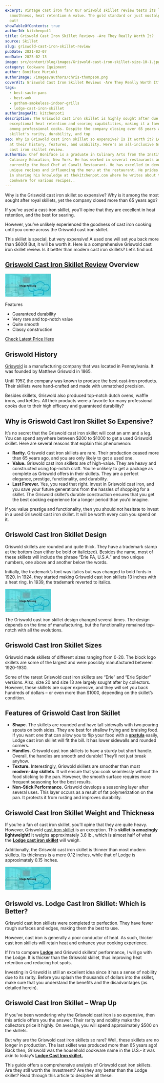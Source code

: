 ```yaml
---
excerpt: Vintage cast iron fan? Our Griswold skillet review tests its legendary
  smoothness, heat retention & value. The gold standard or just nostalgia? Find
  out!
showTableOfContents: true
authorId: kitchenpot1
title: Griswold Cast Iron Skillet Reviews -Are They Really Worth It?
source: Skillet
slug: griswold-cast-iron-skillet-review
pubDate: 2021-02-07
modDate: 2025-02-13
image: src/content/blog/images/Griswold-cast-iron-skillet-size-10-1.jpg
category: Cookware Equipment
author: Boniface Muriuki
authorImage: /images/authors/chris-thompson.png
coverAlt: Griswold Cast Iron Skillet Reviews -Are They Really Worth It?
tags:
  - best-saute-pans
  - best-wok
  - gotham-smokeless-indoor-grills
  - lodge-cast-iron-skillet
authorImageAlt: kitchenpot1
description: The Griswold cast iron skillet is highly sought after due to its
  exceptional heat retention and searing capabilities, making it a favorite
  among professional cooks. Despite the company closing over 65 years ago, the
  skillet's rarity, durability, and top
seo: Why is Griswold cast iron skillet so expensive? Is It worth it? Let's look
  at their history, features, and usability. Here's an all-inclusive Griswold
  cast iron skillet review.
authorBio: Chef Boniface is a graduate in Culinary Arts from the Institute of
  Culinary Education, New York. He has worked in several restaurants and is
  currently the Head Chef at Cavali Restaurant. He has excelled in developing
  unique recipes and influencing the menu at the restaurant. He prides himself
  in sharing his knowledge at thekitchenpot.com where he writes about the best
  cookware for various recipes..
---
```


Why is the Griswold cast iron skillet so expensive? Why is it among the most sought after royal skillets, yet the company closed more than 65 years ago?

If you’ve used a cast-iron skillet, you’ll opine that they are excellent in heat retention, and the best for searing. 

However, you’ve unlikely experienced the goodness of cast iron cooking until you come across the Griswold cast iron skillet.

This skillet is special, but very expensive! A used one will set you back more than $600! But, it will be worth it. Here is a comprehensive Griswold cast iron skillet review. Is it better than modern cast iron skillets? Let’s find out. 

## [Griswold Cast Iron Skillet Review](https://www.amazon.com/Vintage-Griswold-Cast-Skillet-description/dp/B000NG5KLK?tag=kitchenpot-20) Overview

![Griswold Cast Iron Skillet](images/portablegasgrill.jpg)

Features

-   Guaranteed durability
-   Very rare and top-notch value
-   Quite smooth
-   Classy construction

[Check Latest Price Here](https://www.amazon.com/Vintage-Griswold-Cast-Skillet-description/dp/B000NG5KLK?tag=kitchenpot-20)

## Griswold History

[Griswold](https://en.wikipedia.org/wiki/Griswold_Manufacturing) is a manufacturing company that was located in Pennsylvania. It was founded by Matthew Griswold in 1865.

Until 1957, the company was known to produce the best cast-iron products. Their skillets were hand-crafted and made with unmatched precision.

Besides skillets, Griswold also produced top-notch dutch ovens, waffle irons, and kettles. All their products were a favorite for many professional cooks due to their high efficacy and guaranteed durability?

## Why is Griswold Cast Iron Skillet So Expensive?

It’s no secret that the Griswold cast iron skillet will cost an arm and a leg. You can spend anywhere between $200 to $1000 to get a used Griswold skillet. Here are several reasons that explain this phenomenon:

-   **Rarity.** Griswold cast iron skillets are rare. Their production ceased more than 65 years ago, and you are only likely to get a used one. 
-   **Value.** Griswold cast iron skillets are of high-value. They are heavy and constructed using top-notch craft. You’re unlikely to get a package as complete as Griswold offers in their skillets. They are a perfect elegance, prestige, functionality, and durability.
-   **Last Forever.** Yes, you read that right. Invest in Griswold cast iron, and you save your future generations from the hassles of shopping for a skillet. The Griswold skillet’s durable construction ensures that you get the best cooking experience for a longer period than you’d imagine. 

If you value prestige and functionality, then you should not hesitate to invest in a used Griswold cast iron skillet. It will be worth every coin you spend on it. 

## Griswold Cast Iron Skillet Design 

Griswold skillets are rounded and quite thick. They have a trademark stamp at the bottom (can either be bold or italicized). Besides the name, most of these skillets will include the phrase “Erie PA, U.S.A.” and two unique numbers, one above and another below the words. 

Initially, the trademark’s font was italics but was changed to bold fonts in 1920. In 1924, they started making Griswold cast iron skillets 13 inches with a heat ring. In 1939, the trademark reverted to italics. 

![Griswold Cast Iron Cookware](images/portablegasgrill.jpg)

The Griswold cast iron skillet design changed several times. The design depends on the time of manufacturing, but the functionality remained top-notch with all the evolutions. 

## Griswold Cast Iron Skillet Sizes

Griswold made skillets of different sizes ranging from 0-20. The block logo skillets are some of the largest and were possibly manufactured between 1920-1930.

Some of the rarest Griswold cast iron skillets are “Erie” and “Erie Spider” versions. Also, size 20 and size 13 are largely sought after by collectors. However, these skillets are super expensive, and they will set you back hundreds of dollars – or even more than $1000, depending on the skillet’s condition. 

## Features of Griswold Cast Iron Skillet

-   **Shape.** The skillets are rounded and have tall sidewalls with two pouring spouts on both sides. They are best for shallow frying and braising food. If you want one that can allow you to flip your food with a **[spatula](https://thekitchenpot.com/blog/best-metal-spatula-set//)** easily, Lodge cast iron skillet will fit the bill. It has lower sidewalls and rounded corners. 
-   **Handles.** Griswold cast iron skillets to have a sturdy but short handle. Overall, the handles are smooth and durable! They’ll not just break anyhow.
-   **Texture.** Interestingly, Griswold skillets are smoother than most **modern-day skillets**. It will ensure that you cook seamlessly without the food sticking to the pan. However, the smooth surface requires more frequent seasoning for the best results.
-   **Non-Stick Performance.** Griswold develops a seasoning layer after several uses. This layer occurs as a result of fat polymerization on the pan. It protects it from rusting and improves durability. 

## Griswold Cast Iron Skillet Weight and Thickness

If you’re a fan of cast iron skillet, you’ll opine that they are quite heavy. However, Griswold [cast iron skillet](https://en.wikipedia.org/wiki/Cast-iron_cookware) is an exception. This **skillet is amazingly lightweight!** It weighs approximately 3.8 lb., which is almost half of what the **[Lodge cast iron skillet](https://thekitchenpot.com/blog/lodge-cast-iron-skillet-review//)** will weigh. 

Additionally, the Griswold cast iron skillet is thinner than most modern skillets. Its thickness is a mere 0.12 inches, while that of Lodge is approximately 0.15 inches.

![Why is Griswold Cast Iron Casket so Expensive?](images/portablegasgrill.jpg)

## Griswold vs. Lodge Cast Iron Skillet: Which is Better?

Griswold cast iron skillets were completed to perfection. They have fewer rough surfaces and edges, making them the best to use.

However, cast iron is generally a poor conductor of heat. As such, thicker cast iron skillets will retain heat and enhance your cooking experience.

If I’m to compare **[Lodge](https://www.amazon.com/Lodge-Skillet-Pre-Seasoned-Skillet-Silicone/dp/B00G2XGC88?tag=kitchenpot-20)** and Griswold skillets’ performance, I will go with the Lodge. It is thicker than the Griswold skillet, thus improving heat retention and reducing hot spots.

Investing in Griswold is still an excellent idea since it has a sense of nobility due to its rarity. Before you splash the thousands of dollars into the skillet, make sure that you understand the benefits and the disadvantages (as detailed herein).

## Griswold Cast Iron Skillet – Wrap Up

If you’ve been wondering why the Griswold cast iron is so expensive, then this article offers you the answer. Their rarity and nobility make the collectors price it highly. On average, you will spend approximately $500 on the skillets.

But why are the Griswold cast iron skillets so rare? Well, these skillets are no longer in production. The last skillet was produced more than 65 years ago! Back then, Griswold was the household cookware name in the U.S.- it was akin to today’s **[Lodge Cast Iron skillet.](https://thekitchenpot.com/blog/lodge-cast-iron-skillet-review//)** 

This guide offers a comprehensive analysis of Griswold cast iron skillets. Are they still worth the investment? Are they any better than the Lodge skillet? Read through this article to decipher all these.
